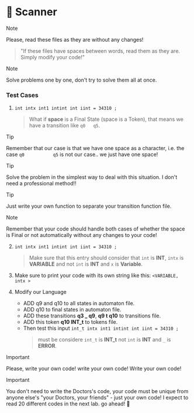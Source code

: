 # :mag_right: Scanner

> [!NOTE]
> Please, read these files as they are without any changes!

  > "If these files have spaces between words, read them as they are. Simply modify your code!"

> [!NOTE]
> Solve problems one by one, don't try to solve them all at once.
### Test Cases

  1. `int intx int1 intint int iint = 34310 ;`
     
       > What if **space** is a Final State (space is a Token), that means we have a transition like `q0   q5`.  
       
  > [!TIP]
  > Remember that our case is that we have one space as a character, i.e. the case `q0           q5` is not our case.. we just have one space!
       
  > [!TIP]
  > Solve the problem in the simplest way to deal with this situation. I don't need a professional method!!

  > [!TIP]
  > Just write your own function to separate your transition function file.

  > [!NOTE]
  > Remember that your code should handle both cases of whether the space is Final or not automatically without any changes to your code! 

       
  2. `int intx int1 intint int iint = 34310 ;`
       > Make sure that this entry should consider that `int` is **INT**, `intx` is **VARIABLE** and not `int` is **INT** and `x` is **Variable**.

       
  3. Make sure to print your code with its own string like this: `<VARIABLE, intx >`

     
  4. Modify our Language
      - ADD q9 and  q10 to all states in automaton file.
      - ADD q10 to final states in automaton file.
      - ADD these transitions  **q3 _ q9**, **q9 t q10** to transitions file.
      - ADD this token **q10 INT_t** to tokens file.
      - Then test this input `int_t intx int1 intint int iint = 34310 ;`
        > must be considere `int_t` is **INT_t** not `int` is **INT** and `_` is **ERROR**.
  

> [!IMPORTANT]
> Please, write your own code!
> write your own code!
> Write your own code!

> [!IMPORTANT]
> You don't need to write the Doctors's code, your code must be unique from anyone else's "your Doctors, your friends" - just your own code!
> I expect to read 20 different codes in the next lab. go ahead! :muscle:
